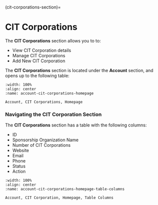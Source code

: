 
(cit-corporations-section)=
# CIT Corporations


The **CIT Corporations** section allows you to to:

- View CIT Corporation details
- Manage CIT Corporations
- Add New CIT Corporation


The **CIT Corporations** section is located under the **Account** section, and opens up to the following table:


```{lazyfigure} ../../_static/solo_app/Universal/view-sponsorship-organization/Main/sponsorship-organization-homepage.webp
:width: 100%
:align: center
:name: account-cit-corporations-homepage

Account, CIT Corporations, Homepage
```



### Navigating the CIT Corporation Section

The **CIT Corporations** section has a table with the following columns:

- ID
- Sponsorship Organization Name
- Number of CIT Corporations
- Website
- Email
- Phone
- Status
- Action


```{lazyfigure} ../../_static/solo_app/Universal/view-sponsorship-organization/Main/sponsorship-organization-homepage-table-columns.webp
:width: 100%
:align: center
:name: account-cit-corporations-homepage-table-columns

Account, CIT Corporation, Homepage, Table Columns
``` 

```{include} sections/view-cit-corporations.md
```



```{include} tabs/legal-information-tab.md
```

```{include} sections/tabs/legal-information-tab.md
```

```{include} sections/tabs/users-tab.md
```